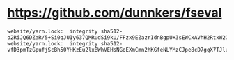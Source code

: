 # https://github.com/dunnkers/fseval

```console
website/yarn.lock:  integrity sha512-o2RiJQ6DZaR/5+Si0qJUIy637QMRudSi9kU/FFzx9EZazrIdnBgpU+3sEWCxAVhH2RtxW2Oz+T4p2o8uOPVcgA==
website/yarn.lock:  integrity sha512-vfD3pmTzGpufjScBh50YHKzEu2lxBWhVEHsNGoEXmCmn2hKGfeNLYMzCJpe8cD7gqX7TJluOVpBkAequ6dgMmA==

```
